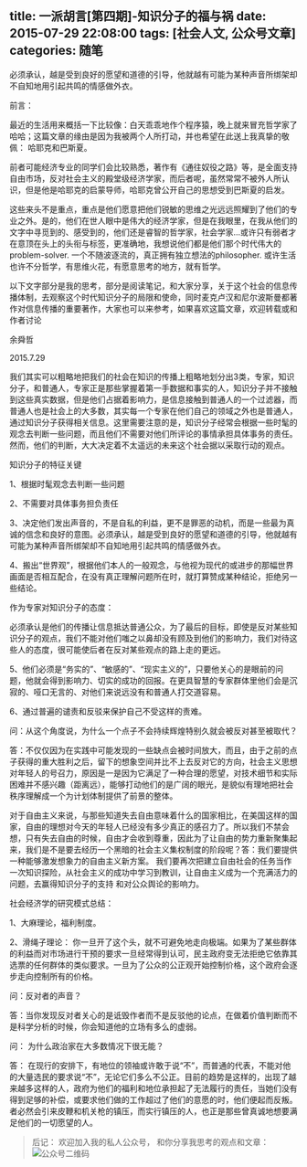 title: 一派胡言[第四期]-知识分子的福与祸
date: 2015-07-29 22:08:00
tags: [社会人文, 公众号文章]
categories: 随笔
---

必须承认，越是受到良好的愿望和道德的引导，他就越有可能为某种声音所绑架却不自知地用引起共鸣的情感做外衣。

<!-- more -->

前言：

最近的生活用来概括一下比较像：白天乖乖地作个程序猿，晚上就来冒充哲学家了哈哈；这篇文章的缘由是因为我被两个人所打动，并也希望在此送上我真挚的敬佩： 哈耶克和巴斯夏。

前者可能经济专业的同学们会比较熟悉，著作有《通往奴役之路》等，是全面支持自由市场，反对社会主义的殿堂级经济学家，而后者呢，虽然常常不被外人所认识，但是他是哈耶克的启蒙导师，哈耶克曾公开自己的思想受到巴斯夏的启发。

这些来头不是重点，重点是他们愿意把他们锐敏的思维之光远远照耀到了他们的专业之外。是的，他们在世人眼中是伟大的经济学家，但是在我眼里，在我从他们的文字中寻觅到的、感受到的，他们还是睿智的哲学家，社会学家...或许只有弱者才在意顶在头上的头衔与标签，更准确地，我想说他们都是他们那个时代伟大的problem-solver. 一个不随波逐流的，真正拥有独立想法的philosopher. 或许生活也许不分哲学，有思维火花，有愿意思考的地方，就有哲学。

以下文字部分是我的思考，部分是阅读笔记，和大家分享，关于这个社会的信息传播体制，去观察这个时代知识分子的局限和使命，同时麦克卢汉和尼尔波斯曼都著作对信息传播的重要著作，大家也可以来参考，如果喜欢这篇文章，欢迎转载或和作者讨论

余舜哲

2015.7.29

我们其实可以粗略地把我们的社会在知识的传播上粗略地划分出3类，专家，知识分子，和普通人，专家正是那些掌握着第一手数据和事实的人，知识分子并不接触到这些真实数据，但是他们占据着影响力，是信息接触到普通人的一个过滤器，而普通人也是社会上的大多数，其实每一个专家在他们自己的领域之外也是普通人，通过知识分子获得相关信息。这里需要注意的是，知识分子经常会根据一些时髦的观念去判断一些问题，而且他们不需要对他们所评论的事情承担具体事务的责任。然而，他们的判断，大大决定着不太遥远的未来这个社会据以采取行动的观点。

知识分子的特征关键

1、根据时髦观念去判断一些问题

2、不需要对具体事务担负责任

3、决定他们发出声音的，不是自私的利益，更不是罪恶的动机，而是一些最为真诚的信念和良好的意图。必须承认，越是受到良好的愿望和道德的引导，他就越有可能为某种声音所绑架却不自知地用引起共鸣的情感做外衣。

4、搬出“世界观”，根据他们本人的一般观念，与他视为现代的或进步的那幅世界画面是否相互配合，在没有真正理解问题所在时，就打算赞成某种结论，拒绝另一些结论。

作为专家对知识分子的态度：

必须承认是他们的传播让信息抵达普通公众，为了最后的目标，即使是反对某些知识分子的观点，我们不能对他们嗤之以鼻却没有顾及到他们的影响力，我们对待这些人的态度，很可能使后者在反对某些观点的路上走的更远。

5、他们必须是“务实的”、“敏感的”、“现实主义的”，只要他关心的是眼前的问题，他就会得到影响力、切实的成功的回报。在更具智慧的专家群体里他们会是沉寂的、哑口无言的、对他们来说远没有和普通人打交道容易。

6、通过普遍的谴责和反驳来保护自己不受这样的责难。

问：从这个角度说，为什么一个点子不会持续辉煌特别久就会被反对甚至被取代？

答：不仅仅因为在实践中可能发现的一些缺点会被时间放大，而且，由于之前的点子获得的重大胜利之后，留下的想象空间并比不上去反对它的方向，社会主义思想对年轻人的号召力，原因是一是因为它满足了一种合理的愿望，对技术细节和实际困难并不感兴趣（距离远），能够打动他们的是广阔的眼光，是貌似有理地把社会秩序理解成一个为计划体制提供了前景的整体。

对于自由主义来说，与那些知道失去自由意味着什么的国家相比，在美国这样的国家，自由的理想对今天的年轻人已经没有多少真正的感召力了。所以我们不禁会想，只有失去自由的时候，自由才会收到尊重，因此为了让自由的势力重新聚集起来，我们是不是要去经历一个黑暗的社会主义集权制度的阶段呢？答：我们要提供一种能够激发想象力的自由主义新方案。 我们要再次把建立自由社会的任务当作一次知识探险，从社会主义的成功中学习到教训，让自由主义成为一个充满活力的问题，去赢得知识分子的支持 和对公众舆论的影响力。

社会经济学的研究模式总结：

1、大麻理论，福利制度。

2、滑绳子理论： 你一旦开了这个头，就不可避免地走向极端。如果为了某些群体的利益而对市场进行干预的要求一旦经常得到认可，民主政府变无法拒绝它依靠其选票的任何群体的类似要求。一旦为了公众的公正观开始控制价格，这个政府会逐步走向控制所有的价格。

问：反对者的声音？

答：当你发现反对者关心的是诋毁作者而不是反驳他的论点，在做着价值判断而不是科学分析的时候，你会知道他的立场有多么的虚弱。

问： 为什么政治家在大多数情况下很无能？

答： 在现行的安排下，有地位的领袖或许敢于说“不”，而普通的代表，不能对他的大量选民的要求说“不”，无论它们多么不公正。目前的趋势是这样的，出现了越来越多这样的人，政府为他们的福利和地位承担起了无法履行的责任，当她们没有得到足够的补偿，或要求他们做的工作超过了他们的意愿的时，他们便起而反叛。 者必然会引来皮鞭和机关枪的镇压，而实行镇压的人，也正是那些曾真诚地想要满足他们的一切愿望的人。

> 后记： 欢迎加入我的私人公众号， 和你分享我思考的观点和文章：
![公众号二维码](http://ww2.sinaimg.cn/large/c5ee78b5gw1ezbljkk2apj20by0byq3q.jpg)

